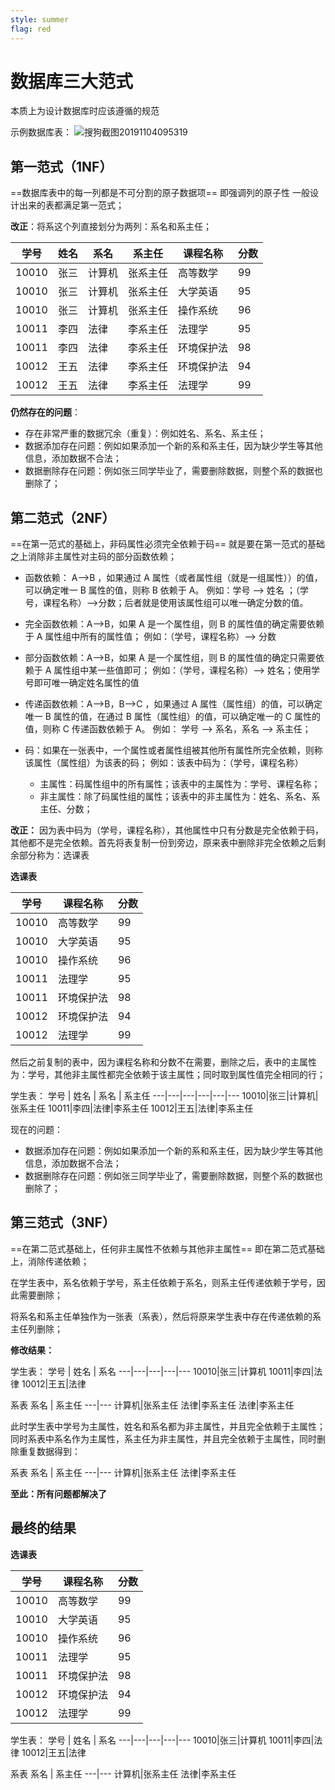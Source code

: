 ```yaml
---
style: summer
flag: red
---
```


# 数据库三大范式

本质上为设计数据库时应该遵循的规范

示例数据库表：
![搜狗截图20191104095319]($resource/%E6%90%9C%E7%8B%97%E6%88%AA%E5%9B%BE20191104095319.png)
## 第一范式（1NF）
==数据库表中的每一列都是不可分割的原子数据项==
即强调列的原子性
一般设计出来的表都满足第一范式；

**改正**：将系这个列直接划分为两列：系名和系主任；

学号 | 姓名 | 系名 | 系主任 | 课程名称 | 分数 
---|---|---|---|---|---
10010|张三|计算机|张系主任|高等数学|99
10010|张三|计算机   |张系主任|大学英语|95
10010|张三|计算机|张系主任|操作系统|96
10011|李四|法律|李系主任|法理学|95
10011|李四|法律|李系主任|环境保护法|98
10012|王五|法律|李系主任|环境保护法|94
10012|王五|法律|李系主任|法理学|99

**仍然存在的问题**：
- 存在非常严重的数据冗余（重复）：例如姓名、系名、系主任；
- 数据添加存在问题：例如如果添加一个新的系和系主任，因为缺少学生等其他信息，添加数据不合法；
- 数据删除存在问题：例如张三同学毕业了，需要删除数据，则整个系的数据也删除了；



## 第二范式（2NF）

==在第一范式的基础上，非码属性必须完全依赖于码==
就是要在第一范式的基础之上消除非主属性对主码的部分函数依赖；

- 函数依赖： A-->B ，如果通过 A 属性（或者属性组（就是一组属性））的值，可以确定唯一 B 属性的值，则称 B 依赖于 A。
例如：学号 --> 姓名  ；（学号，课程名称）-->分数；后者就是使用该属性组可以唯一确定分数的值。

- 完全函数依赖：A-->B，如果 A 是一个属性组，则 B 的属性值的确定需要依赖于 A 属性组中所有的属性值；
例如：（学号，课程名称）--> 分数

- 部分函数依赖：A-->B，如果 A 是一个属性组，则 B 的属性值的确定只需要依赖于 A 属性组中某一些值即可；
例如：（学号，课程名称）--> 姓名；使用学号即可唯一确定姓名属性的值

- 传递函数依赖：A-->B，B-->C ，如果通过 A 属性（属性组）的值，可以确定唯一 B 属性的值，在通过 B 属性（属性组）的值，可以确定唯一的 C 属性的值，则称 C 传递函数依赖于 A。
例如： 学号  --> 系名，系名 --> 系主任；

- 码：如果在一张表中，一个属性或者属性组被其他所有属性所完全依赖，则称该属性（属性组）为该表的码；
例如：该表中码为：（学号，课程名称）
  - 主属性：码属性组中的所有属性；该表中的主属性为：学号、课程名称；
  - 非主属性：除了码属性组的属性；该表中的非主属性为：姓名、系名、系主任、分数；

**改正：**
因为表中码为（学号，课程名称），其他属性中只有分数是完全依赖于码，其他都不是完全依赖。首先将表复制一份到旁边，原来表中删除非完全依赖之后剩余部分称为：选课表

**选课表**

学号| 课程名称 | 分数 
---|---|---
10010|高等数学|99
10010|大学英语|95
10010|操作系统|96
10011|法理学|95
10011|环境保护法|98
10012|环境保护法|94
10012|法理学|99

然后之前复制的表中，因为课程名称和分数不在需要，删除之后，表中的主属性为：学号，其他非主属性都完全依赖于该主属性；同时取到属性值完全相同的行；

学生表：
学号 | 姓名 | 系名 | 系主任 
---|---|---|---|---|---
10010|张三|计算机|张系主任
10011|李四|法律|李系主任
10012|王五|法律|李系主任

   
 现在的问题：  
- 数据添加存在问题：例如如果添加一个新的系和系主任，因为缺少学生等其他信息，添加数据不合法；
- 数据删除存在问题：例如张三同学毕业了，需要删除数据，则整个系的数据也删除了；


## 第三范式（3NF）

==在第二范式基础上，任何非主属性不依赖与其他非主属性==
即在第二范式基础上，消除传递依赖；

在学生表中，系名依赖于学号，系主任依赖于系名，则系主任传递依赖于学号，因此需要删除；

将系名和系主任单独作为一张表（系表），然后将原来学生表中存在传递依赖的系主任列删除；

**修改结果：**

学生表：
学号 | 姓名 | 系名 
---|---|---|---|---
10010|张三|计算机
10011|李四|法律
10012|王五|法律

系表
系名 | 系主任 
---|---
计算机|张系主任
法律|李系主任
法律|李系主任

此时学生表中学号为主属性，姓名和系名都为非主属性，并且完全依赖于主属性；同时系表中系名作为主属性，系主任为非主属性，并且完全依赖于主属性，同时删除重复数据得到：

系表
系名 | 系主任 
---|---
计算机|张系主任
法律|李系主任

**至此：所有问题都解决了**

## 最终的结果

**选课表**

学号| 课程名称 | 分数 
---|---|---
10010|高等数学|99
10010|大学英语|95
10010|操作系统|96
10011|法理学|95
10011|环境保护法|98
10012|环境保护法|94
10012|法理学|99

学生表：
学号 | 姓名 | 系名 
---|---|---|---|---
10010|张三|计算机
10011|李四|法律
10012|王五|法律


系表
系名 | 系主任 
---|---
计算机|张系主任
法律|李系主任



